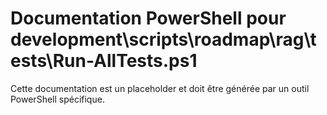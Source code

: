 # Documentation PowerShell pour development\scripts\roadmap\rag\tests\Run-AllTests.ps1

Cette documentation est un placeholder et doit être générée par un outil PowerShell spécifique.
